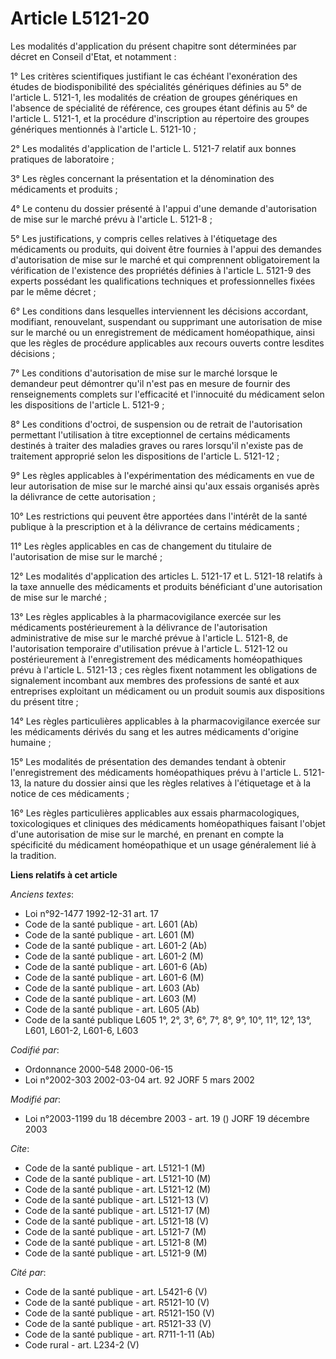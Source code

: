 # Article L5121-20

Les modalités d'application du présent chapitre sont déterminées par décret en Conseil d'Etat, et notamment :

1° Les critères scientifiques justifiant le cas échéant l'exonération des études de biodisponibilité des spécialités
génériques définies au 5° de l'article L. 5121-1, les modalités de création de groupes génériques en l'absence de spécialité
de référence, ces groupes étant définis au 5° de l'article L. 5121-1, et la procédure d'inscription au répertoire des groupes
génériques mentionnés à l'article L. 5121-10 ;

2° Les modalités d'application de l'article L. 5121-7 relatif aux bonnes pratiques de laboratoire ;

3° Les règles concernant la présentation et la dénomination des médicaments et produits ;

4° Le contenu du dossier présenté à l'appui d'une demande d'autorisation de mise sur le marché prévu à l'article L. 5121-8 ;

5° Les justifications, y compris celles relatives à l'étiquetage des médicaments ou produits, qui doivent être fournies à
l'appui des demandes d'autorisation de mise sur le marché et qui comprennent obligatoirement la vérification de l'existence
des propriétés définies à l'article L. 5121-9 des experts possédant les qualifications techniques et professionnelles fixées
par le même décret ;

6° Les conditions dans lesquelles interviennent les décisions accordant, modifiant, renouvelant, suspendant ou supprimant une
autorisation de mise sur le marché ou un enregistrement de médicament homéopathique, ainsi que les règles de procédure
applicables aux recours ouverts contre lesdites décisions ;

7° Les conditions d'autorisation de mise sur le marché lorsque le demandeur peut démontrer qu'il n'est pas en mesure de
fournir des renseignements complets sur l'efficacité et l'innocuité du médicament selon les dispositions de l'article L.
5121-9 ;

8° Les conditions d'octroi, de suspension ou de retrait de l'autorisation permettant l'utilisation à titre exceptionnel de
certains médicaments destinés à traiter des maladies graves ou rares lorsqu'il n'existe pas de traitement approprié selon les
dispositions de l'article L. 5121-12 ;

9° Les règles applicables à l'expérimentation des médicaments en vue de leur autorisation de mise sur le marché ainsi qu'aux
essais organisés après la délivrance de cette autorisation ;

10° Les restrictions qui peuvent être apportées dans l'intérêt de la santé publique à la prescription et à la délivrance de
certains médicaments ;

11° Les règles applicables en cas de changement du titulaire de l'autorisation de mise sur le marché ;

12° Les modalités d'application des articles L. 5121-17 et L. 5121-18 relatifs à la taxe annuelle des médicaments et produits
bénéficiant d'une autorisation de mise sur le marché ;

13° Les règles applicables à la pharmacovigilance exercée sur les médicaments postérieurement à la délivrance de
l'autorisation administrative de mise sur le marché prévue à l'article L. 5121-8, de l'autorisation temporaire d'utilisation
prévue à l'article L. 5121-12 ou postérieurement à l'enregistrement des médicaments homéopathiques prévu à l'article L.
5121-13 ; ces règles fixent notamment les obligations de signalement incombant aux membres des professions de santé et aux
entreprises exploitant un médicament ou un produit soumis aux dispositions du présent titre ;

14° Les règles particulières applicables à la pharmacovigilance exercée sur les médicaments dérivés du sang et les autres
médicaments d'origine humaine ;

15° Les modalités de présentation des demandes tendant à obtenir l'enregistrement des médicaments homéopathiques prévu à
l'article L. 5121-13, la nature du dossier ainsi que les règles relatives à l'étiquetage et à la notice de ces médicaments ;

16° Les règles particulières applicables aux essais pharmacologiques, toxicologiques et cliniques des médicaments
homéopathiques faisant l'objet d'une autorisation de mise sur le marché, en prenant en compte la spécificité du médicament
homéopathique et un usage généralement lié à la tradition.

**Liens relatifs à cet article**

_Anciens textes_:

  - Loi n°92-1477 1992-12-31 art. 17
  - Code de la santé publique - art. L601 (Ab)
  - Code de la santé publique - art. L601 (M)
  - Code de la santé publique - art. L601-2 (Ab)
  - Code de la santé publique - art. L601-2 (M)
  - Code de la santé publique - art. L601-6 (Ab)
  - Code de la santé publique - art. L601-6 (M)
  - Code de la santé publique - art. L603 (Ab)
  - Code de la santé publique - art. L603 (M)
  - Code de la santé publique - art. L605 (Ab)
  - Code de la santé publique L605 1°, 2°, 3°, 6°, 7°, 8°, 9°, 10°, 11°, 12°, 13°, L601, L601-2, L601-6, L603

_Codifié par_:

  - Ordonnance 2000-548 2000-06-15
  - Loi n°2002-303 2002-03-04 art. 92 JORF 5 mars 2002

_Modifié par_:

  - Loi n°2003-1199 du 18 décembre 2003 - art. 19 () JORF 19 décembre 2003

_Cite_:

  - Code de la santé publique - art. L5121-1 (M)
  - Code de la santé publique - art. L5121-10 (M)
  - Code de la santé publique - art. L5121-12 (M)
  - Code de la santé publique - art. L5121-13 (V)
  - Code de la santé publique - art. L5121-17 (M)
  - Code de la santé publique - art. L5121-18 (V)
  - Code de la santé publique - art. L5121-7 (M)
  - Code de la santé publique - art. L5121-8 (M)
  - Code de la santé publique - art. L5121-9 (M)

_Cité par_:

  - Code de la santé publique - art. L5421-6 (V)
  - Code de la santé publique - art. R5121-10 (V)
  - Code de la santé publique - art. R5121-150 (V)
  - Code de la santé publique - art. R5121-33 (V)
  - Code de la santé publique - art. R711-1-11 (Ab)
  - Code rural - art. L234-2 (V)
